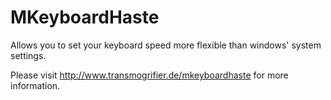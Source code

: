 MKeyboardHaste
==============

Allows you to set your keyboard speed more flexible than windows' system settings.

Please visit http://www.transmogrifier.de/mkeyboardhaste for more information.
